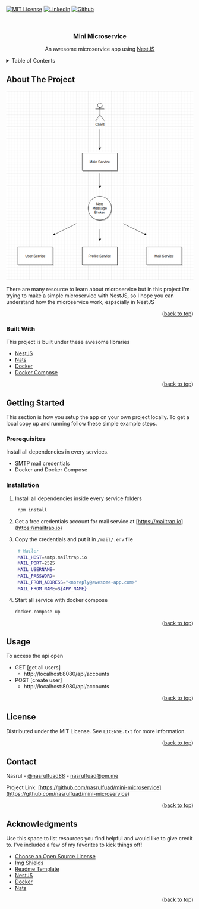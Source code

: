<div id="top"></div>
<!--
*** Thanks for checking out the Best-README-Template. If you have a suggestion
*** that would make this better, please fork the repo and create a pull request
*** or simply open an issue with the tag "enhancement".
*** Don't forget to give the project a star!
*** Thanks again! Now go create something AMAZING! :D
-->

[![MIT License][license-shield]][license-url]
[![LinkedIn][linkedin-shield]](linkedin-url)
[![Github][github-shield]](github-url)

<!-- PROJECT LOGO -->
<br />
<div align="center">
  <h3 align="center">Mini Microservice</h3>

  <p align="center">
    An awesome microservice app using <a href="https://nestjs.com">NestJS</a>
    <br />
  </p>
</div>

<!-- TABLE OF CONTENTS -->
<details>
  <summary>Table of Contents</summary>
  <ol>
    <li>
      <a href="#about-the-project">About The Project</a>
      <ul>
        <li><a href="#built-with">Built With</a></li>
      </ul>
    </li>
    <li>
      <a href="#getting-started">Getting Started</a>
      <ul>
        <li><a href="#prerequisites">Prerequisites</a></li>
        <li><a href="#installation">Installation</a></li>
      </ul>
    </li>
    <li><a href="#usage">Usage</a></li>
    <li><a href="#license">License</a></li>
    <li><a href="#contact">Contact</a></li>
    <li><a href="#acknowledgments">Acknowledgments</a></li>
  </ol>
</details>

<!-- ABOUT THE PROJECT -->

## About The Project

<p align="center">
  <img src="https://raw.githubusercontent.com/nasrulfuad/mini-microservice/master/architecture.png" />
</p>

There are many resource to learn about microservice but in this project I'm trying to make a simple microservice with NestJS, so I hope you can understand how the microservice work, espscially in NestJS

<p align="right">(<a href="#top">back to top</a>)</p>

### Built With

This project is built under these awesome libraries

- [NestJS](https://nestjs.com/)
- [Nats](https://nats.io/)
- [Docker](https://docker.com/)
- [Docker Compose](https://docs.docker.com/compose/)

<p align="right">(<a href="#top">back to top</a>)</p>

<!-- GETTING STARTED -->

## Getting Started

This section is how you setup the app on your own project locally.
To get a local copy up and running follow these simple example steps.

### Prerequisites

Install all dependencies in every services.

- SMTP mail credentials
- Docker and Docker Compose

### Installation

1. Install all dependencies inside every service folders

   ```sh
    npm install
   ```

2. Get a free credentials account for mail service at [https://mailtrap.io](https://mailtrap.io)

3. Copy the credentials and put it in `/mail/.env` file

   ```sh
    # Mailer
    MAIL_HOST=smtp.mailtrap.io
    MAIL_PORT=2525
    MAIL_USERNAME=
    MAIL_PASSWORD=
    MAIL_FROM_ADDRESS="<noreply@awesome-app.com>"
    MAIL_FROM_NAME=${APP_NAME}
   ```

4. Start all service with docker compose
   ```sh
   docker-compose up
   ```

<p align="right">(<a href="#top">back to top</a>)</p>

<!-- USAGE EXAMPLES -->

## Usage

To access the api open

- GET [get all users]
  - http://localhost:8080/api/accounts
- POST [create user]
  - http://localhost:8080/api/accounts

<p align="right">(<a href="#top">back to top</a>)</p>

<!-- LICENSE -->

## License

Distributed under the MIT License. See `LICENSE.txt` for more information.

<p align="right">(<a href="#top">back to top</a>)</p>

<!-- CONTACT -->

## Contact

Nasrul - [@nasrulfuad88](https://instagram.com/nasrulfuad88) - nasrulfuad@pm.me

Project Link: [https://github.com/nasrulfuad/mini-microservice](https://github.com/nasrulfuad/mini-microservice)

<p align="right">(<a href="#top">back to top</a>)</p>

<!-- ACKNOWLEDGMENTS -->

## Acknowledgments

Use this space to list resources you find helpful and would like to give credit to. I've included a few of my favorites to kick things off!

- [Choose an Open Source License](https://choosealicense.com)
- [Img Shields](https://shields.io)
- [Readme Template](https://github.com/othneildrew/Best-README-Template)
- [NestJS](https://nestjs.com)
- [Docker](https://docker.com)
- [Nats](https://nats.io)

<p align="right">(<a href="#top">back to top</a>)</p>

<!-- MARKDOWN LINKS & IMAGES -->
<!-- https://www.markdownguide.org/basic-syntax/#reference-style-links -->

[license-shield]: https://img.shields.io/github/license/othneildrew/Best-README-Template.svg?style=for-the-badge
[license-url]: LICENSE.txt
[linkedin-shield]: https://img.shields.io/badge/-LinkedIn-black.svg?style=for-the-badge&logo=linkedin&colorB=555
[linkedin-url]: https://www.linkedin.com/in/nasrul-fuad-0325b314a
[github-url]: https://www.github.com/nasrulfuad
[github-shield]: https://img.shields.io/badge/-Github-black.svg?style=for-the-badge&logo=github&colorB=555
